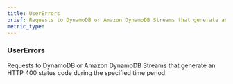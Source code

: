 ```yaml
---
title: UserErrors
brief: Requests to DynamoDB or Amazon DynamoDB Streams that generate an HTTP 400 status code during the specified time period.
metric_type:
---
```

### UserErrors

Requests to DynamoDB or Amazon DynamoDB Streams that generate an HTTP 400 status code during the specified time period.
